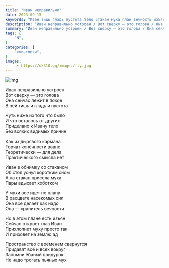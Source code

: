 ```yaml
---
title: "Иван неправильно"
date: 2023-09-15
keywords: "Иван тишь гладь пустота тело стакан муха план вечность изъян ад пространство время"
description: "Иван неправильно устроен / Вот сверху — это голова / Она сейчас лежит в покое / В ней тишь и гладь и пустота…"
summary: "Иван неправильно устроен / Вот сверху — это голова / Она сейчас лежит в покое / В ней тишь и гладь и пустота…"
tags: [
    "N",
]
categories: [
    "культяпки",
]
images:
     - https://ok310.gq/images/fly.jpg
---
```


![img](/images/fly.jpg)

Иван неправильно устроен<br>
Вот сверху — это голова<br>
Она сейчас лежит в покое<br>
В ней тишь и гладь и пустота

Чуть ниже из того что было<br>
И что осталось от других<br>
Приделано к Ивану тело<br>
Без всяких видимых причин

Как из дырявого кармана<br>
Торчат конечности вовне<br>
Теоретически — для дела<br>
Практического смысла нет

Иван в обнимку со стаканом<br>
Об стол уснул коротким сном<br>
А на стакан присела муха<br>
Пары вдыхает хоботком

У мухи все идет по плану<br>
В расцвете насекомых сил<br>
Она все делает как надо<br>
Она — хранитель вечности

Но в этом плане есть изъян<br>
Сейчас откроет глаз Иван<br>
Прихлопнет муху просто так<br>
И призовет на землю ад

Пространство с временем свернутся<br>
Придавят всё и всех вокруг<br>
Запомни ёбаный придурок<br>
Не надо трогать пьяных мух

